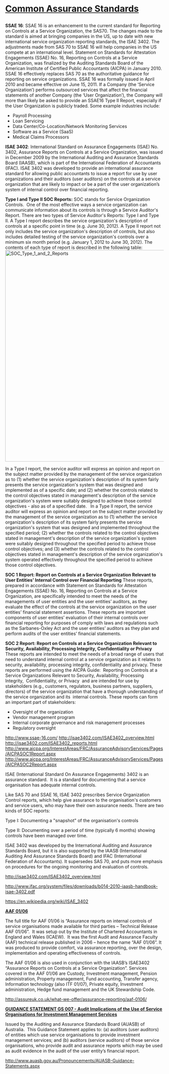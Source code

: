 
# <p><span style="text-decoration: underline;"><strong>Common Assurance Standards</strong></span></p>
<p><strong>SSAE 16</strong>: SSAE 16 is an enhancement to the current standard for Reporting on Controls at a Service Organization, the SAS70. The changes made to the standard is aimed at bringing companies in the US, up to date with new international service organization reporting standards, the ISAE 3402. The adjustments made from SAS 70 to SSAE 16 will help companies in the US compete at an international level. Statement on Standards for Attestation Engagements (SSAE) No. 16, Reporting on Controls at a Service Organization, was finalized by the Auditing Standards Board of the American Institute of Certified Public Accountants (AICPA) in January 2010.  SSAE 16 effectively replaces SAS 70 as the authoritative guidance for reporting on service organizations. SSAE 16 was formally issued in April 2010 and became effective on June 15, 2011. If a Company (the ‘Service Organization’) performs outsourced services that affect the financial statements of another Company (the ‘User Organization’), the Company will more than likely be asked to provide an SSAE16 Type II Report, especially if the User Organization is publicly traded. Some example industries include:</p>
<ul>
	<li>Payroll Processing</li>
	<li>Loan Servicing</li>
	<li>Data Center/Co-Location/Network Monitoring Services</li>
	<li>Software as a Service (SaaS)</li>
	<li>Medical Claims Processors</li>
</ul>
<p><strong>ISAE 3402</strong>: International Standard on Assurance Engagements (ISAE) No. 3402, Assurance Reports on Controls at a Service Organization, was issued in December 2009 by the International Auditing and Assurance Standards Board (IAASB), which is part of the International Federation of Accountants (IFAC). ISAE 3402 was developed to provide an international assurance standard for allowing public accountants to issue a report for use by user organizations and their auditors (user auditors) on the controls at a service organization that are likely to impact or be a part of the user organization’s system of internal control over financial reporting.</p>
<p><strong>Type I and Type II SOC Reports:</strong> SOC stands for Service Organization Controls.  One of the most effective ways a service organization can communicate information about its controls is through a Service Auditor's Report. There are two types of Service Auditor's Reports: Type I and Type II. A Type I report describes the service organization's description of controls at a specific point in time (e.g. June 30, 2012). A Type II report not only includes the service organization's description of controls, but also includes detailed testing of the service organization's controls over a minimum six month period (e.g. January 1, 2012 to June 30, 2012). The contents of each type of report is described in the following table: <img class="alignnone" src="https://farm1.staticflickr.com/776/21306140073_58ba1380a8_o.jpg" alt="SOC_Type_1_and_2_Reports" width="1049" height="672" /></p>
<p>In a Type I report, the service auditor will express an opinion and report on the subject matter provided by the management of the service organization as to (1) whether the service organization's description of its system fairly presents the service organization's system that was designed and implemented as of a specific date; and (2) whether the controls related to the control objectives stated in management's description of the service organization's system were suitably designed to achieve those control objectives - also as of a specified date.   In a Type II report, the service auditor will express an opinion and report on the subject matter provided by the management of the service organization as to (1) whether the service organization's description of its system fairly presents the service organization's system that was designed and implemented throughout the specified period; (2) whether the controls related to the control objectives stated in management's description of the service organization's system were suitably designed throughout the specified period to achieve those control objectives; and (3) whether the controls related to the control objectives stated in management's description of the service organization's system operated effectively throughout the specified period to achieve those control objectives.</p>
<p><strong>SOC 1 Report: Report on Controls at a Service Organization Relevant to User Entities’ Internal Control over Financial Reporting</strong> These reports, prepared in accordance with Statement on Standards for Attestation Engagements (SSAE) No. 16, Reporting on Controls at a Service Organization, are specifically intended to meet the needs of the managements of user entities and the user entities’ auditors, as they evaluate the effect of the controls at the service organization on the user entities’ financial statement assertions. These reports are important components of user entities’ evaluation of their internal controls over financial reporting for purposes of comply with laws and regulations such as the Sarbanes-Oxley Act and the user entities’ auditors as they plan and perform audits of the user entities’ financial statements.</p>
<p><strong>SOC 2 Report: Report on Controls at a Service Organization Relevant to Security, Availability, Processing Integrity, Confidentiality or Privacy</strong> These reports are intended to meet the needs of a broad range of users that need to understand internal control at a service organization as it relates to security, availability, processing integrity, confidentiality and privacy. These reports are performed using the AICPA Guide:  Reporting on Controls at a Service Organizations Relevant to Security, Availability, Processing Integrity,  Confidentiality, or Privacy  and are intended for use by stakeholders (e.g., customers, regulators, business partners, suppliers, directors) of the service organization that have a thorough understanding of the service organization and its  internal controls. These reports can form an important part of stakeholders:</p>
<ul>
	<li>Oversight of the organization</li>
	<li>Vendor management program</li>
	<li>Internal corporate governance and risk management processes</li>
	<li>Regulatory oversight</li>
</ul>
<p><a href="http://www.ssae-16.com/">http://www.ssae-16.com/</a> <a href="http://isae3402.com/ISAE3402_overview.html">http://isae3402.com/ISAE3402_overview.html</a> <a href="http://isae3402.com/ISAE3402_reports.html" target="_blank" rel="noopener">http://isae3402.com/ISAE3402_reports.html</a> <a href="http://www.aicpa.org/InterestAreas/FRC/AssuranceAdvisoryServices/Pages/AICPASOC1Report.aspx" target="_blank" rel="noopener">http://www.aicpa.org/InterestAreas/FRC/AssuranceAdvisoryServices/Pages/AICPASOC1Report.aspx</a> <a href="http://www.aicpa.org/InterestAreas/FRC/AssuranceAdvisoryServices/Pages/AICPASOC2Report.aspx" target="_blank" rel="noopener">http://www.aicpa.org/InterestAreas/FRC/AssuranceAdvisoryServices/Pages/AICPASOC2Report.aspx</a>  </p>
<p>ISAE (International Standard On Assurance Engagements) 3402 is an assurance standard.  It is a standard for documenting that a service organisation has adequate internal controls.</p>
<p>Like SAS 70 and SSAE 16, ISAE 3402 prescribes Service Organization Control reports, which help give assurance to the organisation's customers and service users, who may have their own assurance needs. There are two kinds of SOC reports:</p>
<p>Type I: Documenting a "snapshot" of the organisation's controls</p>
<p>Type II: Documenting over a period of time (typically 6 months) showing controls have been managed over time.</p>
<p>ISAE 3402 was developed by the International Auditing and Assurance Standards Board, but it is also supported by the IAASB (International Auditing And Assurance Standards Board) and IFAC (International Federation of Accountants). It supersedes SAS 70, and puts more emphasis on procedures for the ongoing monitoring and evaluation of controls.</p>
<p><a href="http://isae3402.com/ISAE3402_overview.html" target="_blank" rel="noopener">http://isae3402.com/ISAE3402_overview.html</a></p>
<p><a href="http://www.ifac.org/system/files/downloads/b014-2010-iaasb-handbook-isae-3402.pdf" target="_blank" rel="noopener">http://www.ifac.org/system/files/downloads/b014-2010-iaasb-handbook-isae-3402.pdf</a></p>
<p><a href="https://en.wikipedia.org/wiki/ISAE_3402" target="_blank" rel="noopener">https://en.wikipedia.org/wiki/ISAE_3402</a></p>
<p><strong><u>AAF 01/06</u></strong></p>
<p>The full title for AAF 01/06 is “Assurance reports on internal controls of service organisations made available for third parties – Technical Release AAF 01/06”.  It was setup out by the Institute of Chartered Accountants in England and Wales (ICAEW).  It was the first Audit and Assurance Faculty (AAF) technical release published in 2006 – hence the name “AAF 01/06”. It was produced to provide comfort, via assurance reporting, over the design, implementation and operating effectiveness of controls.</p>
<p>The AAF 01/06 is also used in conjunction with the IAASB’s ISAE3402 “Assurance Reports on Controls at a Service Organization”. Services covered in the AAF 01/06 are Custody, Investment management, Pension administration, Property management, Fund accounting, Transfer agency, Information technology (also ITF 01/07), Private equity, Investment administration, Hedge fund management and the UK Stewardship Code.</p>
<p><a href="http://assureuk.co.uk/what-we-offer/assurance-reporting/aaf-0106/" target="_blank" rel="noopener">http://assureuk.co.uk/what-we-offer/assurance-reporting/aaf-0106/</a></p>
<p><span style="text-decoration: underline;"><strong>GUIDANCE STATEMENT GS 007 - Audit Implications of the Use of Service Organisations for Investment Management Services</strong></span></p>
<p>Issued by the Auditing and Assurance Standards Board (AUASB) of Australia.  This Guidance Statement applies to: (a) auditors (user auditors) of entities which use service organisations to provide investment management services; and (b) auditors (service auditors) of those service organisations, who provide audit and assurance reports which may be used as audit evidence in the audit of the user entity’s financial report.</p>
<p><a href="http://www.auasb.gov.au/Pronouncements/AUASB-Guidance-Statements.aspx" target="_blank" rel="noopener">http://www.auasb.gov.au/Pronouncements/AUASB-Guidance-Statements.aspx</a></p>
